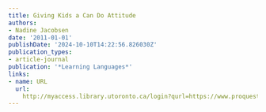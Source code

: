 ```yaml
---
title: Giving Kids a Can Do Attitude
authors:
- Nadine Jacobsen
date: '2011-01-01'
publishDate: '2024-10-10T14:22:56.826030Z'
publication_types:
- article-journal
publication: '*Learning Languages*'
links:
- name: URL
  url: 
    http://myaccess.library.utoronto.ca/login?qurl=https://www.proquest.com/docview/1322242199?accountid=14771&bdid=38382&_bd=cVk1RBaVUN83otXKmYtpLJkMKlE%3D
---
```

